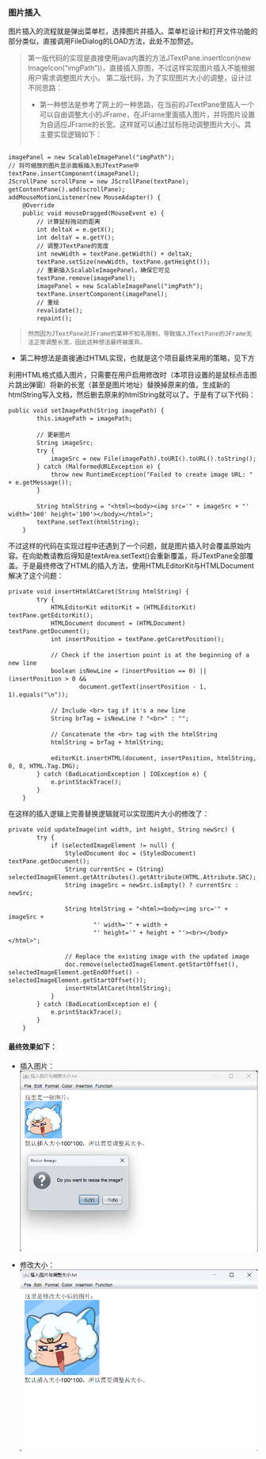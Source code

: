 ### 图片插入
图片插入的流程就是弹出菜单栏，选择图片并插入。菜单栏设计和打开文件功能的部分类似，直接调用FileDialog的LOAD方法，此处不加赘述。
> 第一版代码的实现是直接使用java内置的方法JTextPane.insertIcon(new ImageIcon(“imgPath”))，直接插入原图，不过这样实现图片插入不能根据用户需求调整图片大小。
> 第二版代码，为了实现图片大小的调整，设计过不同思路：
>* 第一种想法是参考了网上的一种思路，在当前的JTextPane里插入一个可以自由调整大小的JFrame，在JFrame里面插入图片，并将图片设置为自适应JFrame的长宽。这样就可以通过鼠标拖动调整图片大小。其主要实现逻辑如下：
>```
    imagePanel = new ScalableImagePanel("imgPath");
    // 将可缩放的图片显示面板插入到JTextPane中
    textPane.insertComponent(imagePanel);
    JScrollPane scrollPane = new JScrollPane(textPane);
    getContentPane().add(scrollPane);
    addMouseMotionListener(new MouseAdapter() {
        @Override
        public void mouseDragged(MouseEvent e) {
            // 计算鼠标拖动的距离
            int deltaX = e.getX();
            int deltaY = e.getY();
            // 调整JTextPane的宽度
            int newWidth = textPane.getWidth() + deltaX;
            textPane.setSize(newWidth, textPane.getHeight());
            // 重新插入ScalableImagePanel，确保它可见
            textPane.remove(imagePanel);
            imagePanel = new ScalableImagePanel("imgPath");
            textPane.insertComponent(imagePanel);
            // 重绘
            revalidate();
            repaint();
>```
> 然而因为JTextPane对JFrame的某种不知名限制，导致插入JTextPane的JFrame无法正常调整长宽，因此这种想法最终被废弃。
* 第二种想法是直接通过HTML实现，也就是这个项目最终采用的策略，见下方

利用HTML格式插入图片，只需要在用户启用修改时（本项目设置的是鼠标点击图片跳出弹窗）将新的长宽（甚至是图片地址）替换掉原来的值，生成新的htmlString写入文档，然后删去原来的htmlString就可以了。于是有了以下代码：

```
public void setImagePath(String imagePath) {
        this.imagePath = imagePath;

        // 更新图片
        String imageSrc;
        try {
            imageSrc = new File(imagePath).toURI().toURL().toString();
        } catch (MalformedURLException e) {
            throw new RuntimeException("Failed to create image URL: " + e.getMessage());
        }

        String htmlString = "<html><body><img src='" + imageSrc + "' width='100' height='100'></body></html>";
        textPane.setText(htmlString);
    }
```

不过这样的代码在实现过程中还遇到了一个问题，就是图片插入时会覆盖原始内容。在向助教请教后得知是textArea.setText()会重新覆盖，将JTextPane全部覆盖。于是最终修改了HTML的插入方法，使用HTMLEditorKit与HTMLDocument解决了这个问题：
```
private void insertHtmlAtCaret(String htmlString) {
        try {
            HTMLEditorKit editorKit = (HTMLEditorKit) textPane.getEditorKit();
            HTMLDocument document = (HTMLDocument) textPane.getDocument();
            int insertPosition = textPane.getCaretPosition();

            // Check if the insertion point is at the beginning of a new line
            boolean isNewLine = (insertPosition == 0) || (insertPosition > 0 &&
                    document.getText(insertPosition - 1, 1).equals("\n"));

            // Include <br> tag if it's a new line
            String brTag = isNewLine ? "<br>" : "";

            // Concatenate the <br> tag with the htmlString
            htmlString = brTag + htmlString;

            editorKit.insertHTML(document, insertPosition, htmlString, 0, 0, HTML.Tag.IMG);
        } catch (BadLocationException | IOException e) {
            e.printStackTrace();
        }
    }
```

在这样的插入逻辑上完善替换逻辑就可以实现图片大小的修改了：
```
private void updateImage(int width, int height, String newSrc) {
        try {
            if (selectedImageElement != null) {
                StyledDocument doc = (StyledDocument) textPane.getDocument();
                String currentSrc = (String) selectedImageElement.getAttributes().getAttribute(HTML.Attribute.SRC);
                String imageSrc = newSrc.isEmpty() ? currentSrc : newSrc;

                String htmlString = "<html><body><img src='" + imageSrc +
                        "' width='" + width +
                        "' height='" + height + "'><br></body></html>";

                // Replace the existing image with the updated image
                doc.remove(selectedImageElement.getStartOffset(), selectedImageElement.getEndOffset() - selectedImageElement.getStartOffset());
                insertHtmlAtCaret(htmlString);
            }
        } catch (BadLocationException e) {
            e.printStackTrace();
        }
    }
```

#### 最终效果如下：
* 插入图片：
![](/pic/insertpic1.png)

* 修改大小：
![](/pic/insertpic2.png)

